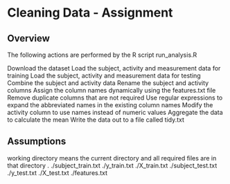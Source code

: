 # Cleaning Data - Assignment

## Overview
The following actions are performed by the R script run_analysis.R

Download the dataset
Load the subject, activity and measurement data for training
Load the subject, activity and measurement data for testing
Combine the subject and activity data
Rename the subject and activity columns
Assign the column names dynamically using the features.txt file
Remove duplicate columns that are not required
Use regular expressions to expand the abbreviated names in the existing column names
Modify the activity column to use names instead of numeric values
Aggregate the data to calculate the mean
Write the data out to a file called tidy.txt


## Assumptions

working directory means the current directory and all required files are in that directory
    .
    ./subject_train.txt
    ./y_train.txt
    ./X_train.txt
    ./subject_test.txt
    ./y_test.txt
    ./X_test.txt
    ./features.txt
 

